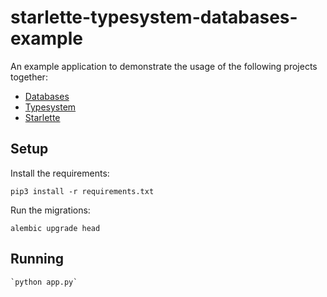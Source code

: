 # starlette-typesystem-databases-example

An example application to demonstrate the usage of the following projects together:

* [Databases](https://github.com/encode/databases)
* [Typesystem](https://github.com/encode/typesystem)
* [Starlette](https://github.com/encode/starlette)

## Setup

Install the requirements:

```
pip3 install -r requirements.txt
```

Run the migrations:

```
alembic upgrade head
```

## Running

```
`python app.py`
```
